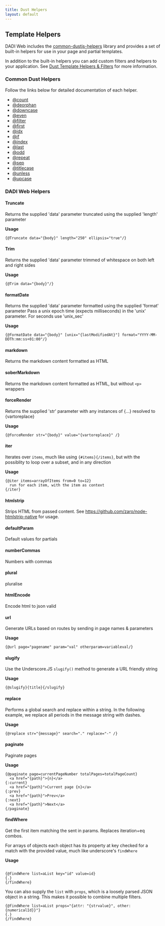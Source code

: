 ```yaml
---
title: Dust Helpers
layout: default
---
```


## Template Helpers

DADI Web includes the [common-dustjs-helpers](https://www.npmjs.com/package/common-dustjs-helpers) library and provides a set of built-in helpers for use in your page and partial templates.

In addition to the built-in helpers you can add custom filters and helpers to your application. See [Dust Template Helpers & Filters](https://github.com/dadi/web/blob/docs/docs/views.md#dust-template-helpers--filters) for more information.

### Common Dust Helpers

Follow the links below for detailed documentation of each helper.

 * [@count](https://github.com/rodw/common-dustjs-helpers/blob/master/docs/helpers.md#count)
 * [@deorphan](https://github.com/rodw/common-dustjs-helpers/blob/master/docs/helpers.md#deorphan)
 * [@downcase](https://github.com/rodw/common-dustjs-helpers/blob/master/docs/helpers.md#downcase)
 * [@even](https://github.com/rodw/common-dustjs-helpers/blob/master/docs/helpers.md#even)
 * [@filter](https://github.com/rodw/common-dustjs-helpers/blob/master/docs/helpers.md#filter)
 * [@first](https://github.com/rodw/common-dustjs-helpers/blob/master/docs/helpers.md#first)
 * [@idx](https://github.com/rodw/common-dustjs-helpers/blob/master/docs/helpers.md#idx)
 * [@if](https://github.com/rodw/common-dustjs-helpers/blob/master/docs/helpers.md#if)
 * [@index](https://github.com/rodw/common-dustjs-helpers/blob/master/docs/helpers.md#index)
 * [@last](https://github.com/rodw/common-dustjs-helpers/blob/master/docs/helpers.md#last)
 * [@odd](https://github.com/rodw/common-dustjs-helpers/blob/master/docs/helpers.md#odd)
 * [@repeat](https://github.com/rodw/common-dustjs-helpers/blob/master/docs/helpers.md#repeat)
 * [@sep](https://github.com/rodw/common-dustjs-helpers/blob/master/docs/helpers.md#sep)
 * [@titlecase](https://github.com/rodw/common-dustjs-helpers/blob/master/docs/helpers.md#titlecase)
 * [@unless](https://github.com/rodw/common-dustjs-helpers/blob/master/docs/helpers.md#unless)
 * [@upcase](https://github.com/rodw/common-dustjs-helpers/blob/master/docs/helpers.md#upcase)

### DADI Web Helpers

#### Truncate

Returns the supplied 'data' parameter truncated using the supplied 'length' parameter

**Usage**

```
{@Truncate data="{body}" length="250" ellipsis="true"/}
```

#### Trim

Returns the supplied 'data' parameter trimmed of whitespace on both left and right sides

**Usage**
```
{@Trim data="{body}"/}
```

#### formatDate

Returns the supplied 'data' parameter formatted using the supplied 'format' parameter
Pass a unix epoch time (expects milliseconds) in the 'unix' parameter. For seconds use 'unix_sec'

**Usage**

```
{@formatDate data="{body}" [unix="{lastModifiedAt}"] format="YYYY-MM-DDTh:mm:ss+01:00"/}
```

#### markdown

Returns the markdown content formatted as HTML

#### soberMarkdown

Returns the markdown content formatted as HTML, but without `<p>` wrappers

#### forceRender

Returns the supplied 'str' parameter with any instances of {...} resolved to {vartoreplace}

**Usage**

```
{@forceRender str="{body}" value="{vartoreplace}" /}
```

#### iter

Iterates over `items`, much like using `{#items}{/items}`,
but with the possiblity to loop over a subset, and in any direction

**Usage**

```
{@iter items=arrayOfItems from=0 to=12}
  run for each item, with the item as context
{/iter}
```

#### htmlstrip

Strips HTML from passed content. See https://github.com/zaro/node-htmlstrip-native for usage.


#### defaultParam

Default values for partials

#### numberCommas

Numbers with commas

#### plural

pluralise


#### htmlEncode

Encode html to json valid

#### url

Generate URLs based on routes by sending in page names & parameters

**Usage**

```
{@url page="pagename" param="val" otherparam=variableval/}
```

#### slugify

Use the Underscore.JS `slugify()` method to generate a URL friendly string

**Usage**

```
{@slugify}{title}{/slugify}
```

#### replace

Performs a global search and replace within a string.
In the following example, we replace all periods in the
message string with dashes.

**Usage**

```
{@replace str="{message}" search="." replace="-" /}
```

#### paginate

Paginate pages

**Usage**

```
{@paginate page=currentPageNumber totalPages=totalPageCount}
  <a href="{path}">{n}</a>
{:current}
  <a href="{path}">Current page {n}</a>
{:prev}
  <a href="{path}">Prev</a>
{:next}
  <a href="{path}">Next</a>
{/paginate}
```

#### findWhere

Get the first item matching the sent in params. Replaces iteration+eq combos.

For arrays of objects each object has its property at key checked for a match with the provided value, much like underscore's `findWhere`

**Usage**
```

{@findWhere list=aList key="id" value=id}
{.}
{/findWhere}
```
You can also supply the `list` with `props`, which is a loosely parsed
JSON object in a string. This makes it possible to combine multiple filters.

```
{@findWhere list=aList props="{attr: "{strvalue}", other: {numericalId}}"}
{.}
{/findWhere}
```
